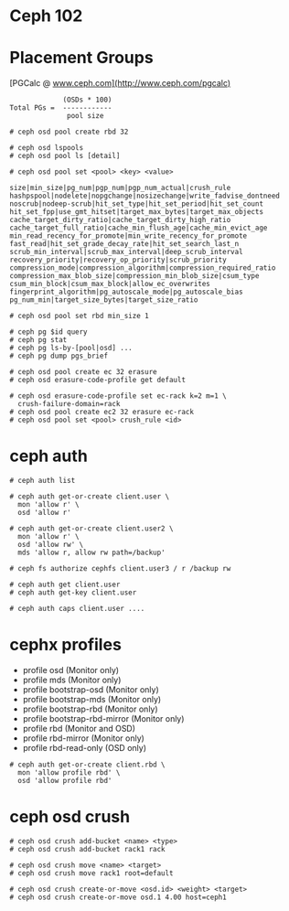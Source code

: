 # Ceph 102


# Placement Groups

[PGCalc @ www.ceph.com](http://www.ceph.com/pgcalc)

```
             (OSDs * 100)
Total PGs =  ------------
              pool size
```


```
# ceph osd pool create rbd 32
```


```
# ceph osd lspools
# ceph osd pool ls [detail]
```


```
# ceph osd pool set <pool> <key> <value>
```


```none
size|min_size|pg_num|pgp_num|pgp_num_actual|crush_rule
hashpspool|nodelete|nopgchange|nosizechange|write_fadvise_dontneed
noscrub|nodeep-scrub|hit_set_type|hit_set_period|hit_set_count
hit_set_fpp|use_gmt_hitset|target_max_bytes|target_max_objects
cache_target_dirty_ratio|cache_target_dirty_high_ratio
cache_target_full_ratio|cache_min_flush_age|cache_min_evict_age
min_read_recency_for_promote|min_write_recency_for_promote
fast_read|hit_set_grade_decay_rate|hit_set_search_last_n
scrub_min_interval|scrub_max_interval|deep_scrub_interval
recovery_priority|recovery_op_priority|scrub_priority
compression_mode|compression_algorithm|compression_required_ratio
compression_max_blob_size|compression_min_blob_size|csum_type
csum_min_block|csum_max_block|allow_ec_overwrites
fingerprint_algorithm|pg_autoscale_mode|pg_autoscale_bias
pg_num_min|target_size_bytes|target_size_ratio
```


```
# ceph osd pool set rbd min_size 1
```


```
# ceph pg $id query
# ceph pg stat
# ceph pg ls-by-[pool|osd] ...
# ceph pg dump pgs_brief
```


```
# ceph osd pool create ec 32 erasure
# ceph osd erasure-code-profile get default

# ceph osd erasure-code-profile set ec-rack k=2 m=1 \
  crush-failure-domain=rack
# ceph osd pool create ec2 32 erasure ec-rack
# ceph osd pool set <pool> crush_rule <id>
```


# ceph auth

```
# ceph auth list
```


```
# ceph auth get-or-create client.user \
  mon 'allow r' \
  osd 'allow r'
```


```
# ceph auth get-or-create client.user2 \
  mon 'allow r' \
  osd 'allow rw' \
  mds 'allow r, allow rw path=/backup'
```

```
# ceph fs authorize cephfs client.user3 / r /backup rw
```


```
# ceph auth get client.user
# ceph auth get-key client.user
```


```
# ceph auth caps client.user ....
```


# cephx profiles

* profile osd (Monitor only)
* profile mds (Monitor only)
* profile bootstrap-osd (Monitor only)
* profile bootstrap-mds (Monitor only)
* profile bootstrap-rbd (Monitor only)
* profile bootstrap-rbd-mirror (Monitor only)
* profile rbd (Monitor and OSD)
* profile rbd-mirror (Monitor only)
* profile rbd-read-only (OSD only)


```
# ceph auth get-or-create client.rbd \
  mon 'allow profile rbd' \
  osd 'allow profile rbd'
```


# ceph osd crush

```
# ceph osd crush add-bucket <name> <type>
# ceph osd crush add-bucket rack1 rack
```


```
# ceph osd crush move <name> <target>
# ceph osd crush move rack1 root=default
```


```
# ceph osd crush create-or-move <osd.id> <weight> <target>
# ceph osd crush create-or-move osd.1 4.00 host=ceph1
```